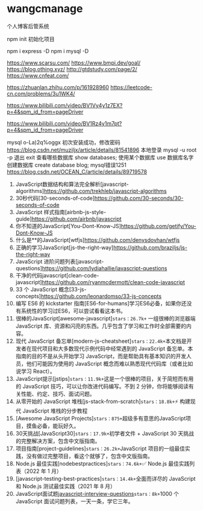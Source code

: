 # wangcmanage
个人博客后管系统


npm init 初始化项目

npm i express -D 
npm i mysql -D

https://www.scarsu.com/
https://www.bmpi.dev/goal/
https://blog.othing.xyz/
http://gtdstudy.com/page/2/
https://www.cnfeat.com/

https://zhuanlan.zhihu.com/p/161928960
https://leetcode-cn.com/problems/3u1WK4/

https://www.bilibili.com/video/BV1Vy4y1z7EX?p=4&spm_id_from=pageDriver

https://www.bilibili.com/video/BV1Rz4y1m7pt?p=4&spm_id_from=pageDriver


mysql o-La)2q%oggx
初次安装成功，修改密码
https://blog.csdn.net/muziljx/article/details/81541896
本地登录 mysql -u root -p
退出 exit
查看哪些数据库 show databases;
使用某个数据库 use 数据库名字
创建数据库 create database blog;
mysql错误1251 https://blog.csdn.net/OCEAN_C/article/details/89719578

 1. JavaScript数据结构和算法完全解析[javascript-algorithms]https://github.com/trekhleb/javascript-algorithms
 2. 30秒代码[30-seconds-of-code]https://github.com/30-seconds/30-seconds-of-code
 3. JavaScript 样式指南[airbnb-js-style-guide]https://github.com/airbnb/javascript
 4. 你不知道的JavaScript[You-Dont-Know-JS]https://github.com/getify/You-Dont-Know-JS
 5. 什么是**的JavaScript[wtfjs]https://github.com/denysdovhan/wtfjs
 6.  正确的学习JavaScript[js-the-right-way]https://github.com/braziljs/js-the-right-way
 7.   JavaScript 进阶问题列表[javascript-questions]https://github.com/lydiahallie/javascript-questions
 8.   干净的代码javascript[clean-code-javascript]https://github.com/ryanmcdermott/clean-code-javascript
 9.   33 个 JavaScript 概念[33-js-concepts]https://github.com/leonardomso/33-js-concepts
 10.   编写 ES6 的 kickstarter 指南[ES6-for-humans]学习ES6必备，如果你还没有系统性的学习过ES6，可以尝试看看这本书。
 11.   很棒的JavaScript[awesome-javascript]`stars：26.7k+` 一组很棒的浏览器端 JavaScript 库、资源和闪亮的东西。几乎包含了学习和工作时全部需要的内容。
 12.   现代 JavaScript 备忘单[modern-js-cheatsheet]`stars：22.4k+`本文档是开发者在现代项目和大多数现代示例代码中经常遇到的 JavaScript 备忘单。本指南的目的不是从头开始学习 JavaScript，而是帮助具有基本知识的开发人员，他们可能因为使用的 JavaScript 概念而难以熟悉现代代码库（或者比如说学习 React）。
 13.   JavaScript提示[jstips]`stars：11.9k+`这是一个很棒的项目，关于简短而有用的 JavaScript 技巧，可以让你改进代码编写。不到 2 分钟，你将能够阅读有关性能、约定、技巧、面试问题。
 14.   从零开始的 JavaScript 堆栈[js-stack-from-scratch]`stars：18.8k+`️⚡ 构建现代 JavaScript 堆栈的分步教程
 15.   [Awesome JavaScript Projects]`stars：875+`超级多有意思的JavaScript项目，摸鱼必备，能玩好久。
 16.   30天挑战[JavaScript30]`stars：17.9k+`初学者文件 + JavaScript 30 天挑战的完整解决方案，包含中文版指南。
 17.   项目指南[project-guidelines]`stars：26.2k+`JavaScript 项目的一组最佳实践，没有做过完整项目，看这个就够了，包含中文版指南。
 18.   Node.js 最佳实践[nodebestpractices]`stars：74.6k+`✅ Node.js 最佳实践列表（2022 年 1 月）
 19.   [javascript-testing-best-practices]`stars：14.4k+`全面而详尽的 JavaScript 和 Node.js 测试最佳实践（2021 年 8 月）
 20.   JavaScript面试题[javascript-interview-questions]()`stars：8k+`1000 个 JavaScript 面试问题列表，一天一条，学它三年。

